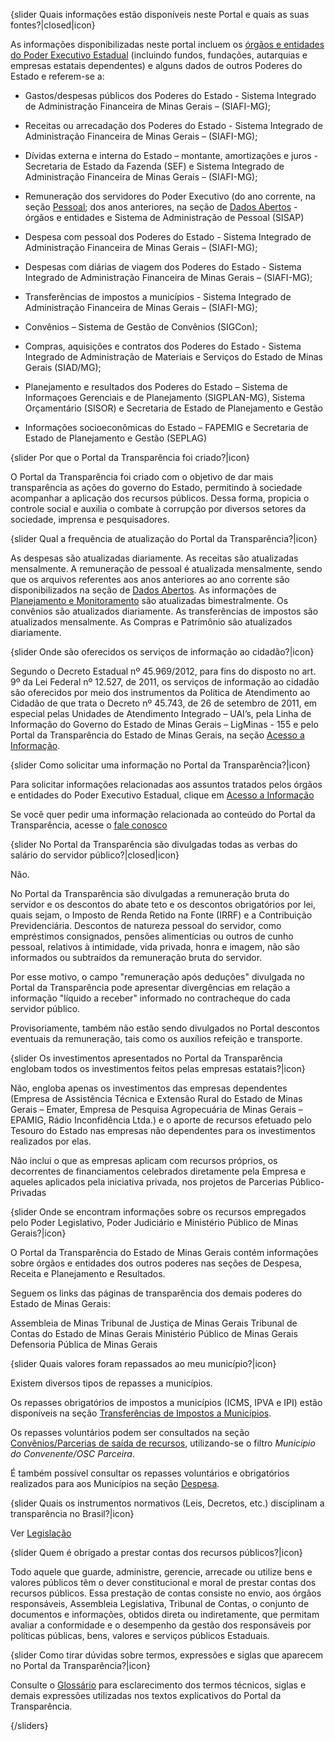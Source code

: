 {slider Quais informações estão disponíveis neste Portal e quais as suas fontes?|closed|icon}

As informações disponibilizadas neste portal incluem os [órgãos e entidades do Poder Executivo Estadual](https://www.mg.gov.br/estrutura-governamental) (incluindo fundos, fundações, autarquias e empresas estatais dependentes) e alguns dados de outros Poderes do Estado e referem-se a: 

* Gastos/despesas públicos dos Poderes do Estado - Sistema Integrado de Administração Financeira de Minas Gerais – (SIAFI-MG);

* Receitas ou arrecadação dos Poderes do Estado - Sistema Integrado de Administração Financeira de Minas Gerais – (SIAFI-MG);

* Dívidas externa e interna do Estado – montante, amortizações e juros - Secretaria de Estado da Fazenda (SEF) e Sistema Integrado de Administração Financeira de Minas Gerais – (SIAFI-MG);

* Remuneração dos servidores do Poder Executivo (do ano corrente, na seção [Pessoal](http://www.transparencia.mg.gov.br/estado-pessoal/remuneracao-dos-servidores); dos anos anteriores, na seção de [Dados Abertos](http://www.transparencia.dadosabertos.mg.gov.br/dataset/remuneracao-dos-servidores) - órgãos e entidades e Sistema de Administração de Pessoal (SISAP)

* Despesa com pessoal dos Poderes do Estado - Sistema Integrado de Administração Financeira de Minas Gerais – (SIAFI-MG);

* Despesas com diárias de viagem dos Poderes do Estado - Sistema Integrado de Administração Financeira de Minas Gerais – (SIAFI-MG);

* Transferências de impostos a municípios - Sistema Integrado de Administração Financeira de Minas Gerais – (SIAFI-MG);

* Convênios – Sistema de Gestão de Convênios (SIGCon);

* Compras, aquisições e contratos dos Poderes do Estado - Sistema Integrado de Administração de Materiais e Serviços do Estado de Minas Gerais (SIAD/MG);

* Planejamento e resultados dos Poderes do Estado – Sistema de Informaçoes Gerenciais e de Planejamento (SIGPLAN-MG), Sistema Orçamentário (SISOR) e Secretaria de Estado de Planejamento e Gestão

* Informações socioeconômicas do Estado – FAPEMIG e Secretaria de Estado de Planejamento e Gestão (SEPLAG)

{slider Por que o Portal da Transparência foi criado?|icon}

O Portal da Transparência foi criado com o objetivo de dar mais transparência as ações do governo do Estado, permitindo à sociedade acompanhar a aplicação dos recursos públicos. Dessa forma, propicia o controle social e auxilia o combate à corrupção por diversos setores da sociedade, imprensa e pesquisadores.

{slider Qual a frequência de atualização do Portal da Transparência?|icon}

As despesas são atualizadas diariamente.
As receitas são atualizadas mensalmente.
A remuneração de pessoal é atualizada mensalmente, sendo que os arquivos referentes aos anos anteriores ao ano corrente são disponibilizados na seção de [Dados Abertos](http://www.transparencia.dadosabertos.mg.gov.br/dataset/remuneracao-dos-servidores).
As informações de [Planejamento e Monitoramento](http://www.transparencia.mg.gov.br/planejamento-e-resultados/planejamento-e-monitoramento) são atualizadas bimestralmente.
Os convênios são atualizados diariamente.
As transferências de impostos são atualizados mensalmente.
As Compras e Patrimônio são atualizados diariamente.

{slider Onde são oferecidos os serviços de informação ao cidadão?|icon}

Segundo o Decreto Estadual nº 45.969/2012, para fins do disposto no art. 9º da Lei Federal nº 12.527, de 2011, os serviços de informação ao cidadão são oferecidos por meio dos instrumentos da Política de Atendimento ao Cidadão de que trata o Decreto nº 45.743, de 26 de setembro de 2011, em especial pelas Unidades de Atendimento Integrado – UAI’s, pela Linha de Informação do Governo do Estado de Minas Gerais – LigMinas - 155 e pelo Portal da Transparência do Estado de Minas Gerais, na seção [Acesso a Informação](http://www.acessoainformacao.mg.gov.br/sistema/site/index.html?ReturnUrl=%2fsistema%2f).

{slider Como solicitar uma informação no Portal da Transparência?|icon}

Para solicitar informações relacionadas aos assuntos tratados pelos órgãos e entidades do Poder Executivo Estadual, clique em [Acesso a Informação](http://www.acessoainformacao.mg.gov.br/sistema/site/index.html?ReturnUrl=%2fsistema%2f)

Se você quer pedir uma informação relacionada ao conteúdo do Portal da Transparência, acesse o [fale conosco](http://www.transparencia.mg.gov.br/fale-conosco)

{slider No Portal da Transparência são divulgadas todas as verbas do salário do servidor público?|closed|icon}

Não.

No Portal da Transparência são divulgadas a remuneração bruta do servidor e os descontos do abate teto e os descontos obrigatórios por lei, quais sejam, o Imposto de Renda Retido na Fonte (IRRF) e a Contribuição Previdenciária. Descontos de natureza pessoal do servidor, como empréstimos consignados, pensões alimentícias ou outros de cunho pessoal, relativos à intimidade, vida privada, honra e imagem, não são informados ou subtraídos da remuneração bruta do servidor.

Por esse motivo, o campo "remuneração após deduções" divulgada no Portal da Transparência pode apresentar divergências em relação a informação "líquido a receber" informado no contracheque do cada servidor público.

Provisoriamente, também não estão sendo divulgados no Portal descontos eventuais da remuneração, tais como os auxílios refeição e transporte.

{slider Os investimentos apresentados no Portal da Transparência englobam todos os investimentos feitos pelas empresas estatais?|icon}

Não, engloba apenas os investimentos das empresas dependentes (Empresa de Assistência Técnica e Extensão Rural do Estado de Minas Gerais – Emater, Empresa de Pesquisa Agropecuária de Minas Gerais – EPAMIG, Rádio Inconfidência Ltda.) e o aporte de recursos efetuado pelo Tesouro do Estado nas empresas não dependentes para os investimentos realizados por elas. 

Não inclui o que as empresas aplicam com recursos próprios, os decorrentes de financiamentos celebrados diretamente pela Empresa e aqueles aplicados pela iniciativa privada, nos projetos de Parcerias Público-Privadas

{slider Onde se encontram informações sobre os recursos empregados pelo Poder Legislativo, Poder Judiciário e Ministério Público de Minas Gerais?|icon}

O Portal da Transparência do Estado de Minas Gerais contém informações sobre órgãos e entidades dos outros poderes nas seções de Despesa, Receita e Planejamento e Resultados.

Seguem os links das páginas de transparência dos demais poderes do Estado de Minas Gerais:

Assembleia de Minas
Tribunal de Justiça de Minas Gerais
Tribunal de Contas do Estado de Minas Gerais
Ministério Público de Minas Gerais
Defensoria Pública de Minas Gerais

{slider Quais valores foram repassados ao meu município?|icon}

Existem diversos tipos de repasses a municípios. 

Os repasses obrigatórios de impostos a municípios (ICMS, IPVA e IPI) estão disponíveis na seção [Transferências de Impostos a Municípios](http://www.transparencia.mg.gov.br/transferencia-de-impostos-a-municipios). 

Os repasses voluntários podem ser consultados na seção [Convênios/Parcerias de saída de recursos](http://www.transparencia.mg.gov.br/convenios/convenios-de-saida), utilizando-se o filtro *Município do Convenente/OSC Parceira*. 

É também possível consultar os repasses voluntários e obrigatórios realizados para aos Municípios na seção [Despesa](http://www.transparencia.mg.gov.br/despesa-estado).

{slider Quais os instrumentos normativos (Leis, Decretos, etc.) disciplinam a transparência no Brasil?|icon}

Ver [Legislação](http://www.transparencia.mg.gov.br/legislacao#legisla%C3%A7%C3%A3o-sobre-transpar%C3%AAncia-e-acesso-a-informa%C3%A7%C3%A3o)

{slider Quem é obrigado a prestar contas dos recursos públicos?|icon}

Todo aquele que guarde, administre, gerencie, arrecade ou utilize bens e valores públicos têm o dever constitucional e moral de prestar contas dos recursos públicos. Essa prestação de contas consiste no envio, aos órgãos responsáveis, Assembleia Legislativa, Tribunal de Contas, o conjunto de documentos e informações, obtidos direta ou indiretamente, que permitam avaliar a conformidade e o desempenho da gestão dos responsáveis por políticas públicas, bens, valores e serviços públicos Estaduais.

{slider Como tirar dúvidas sobre termos, expressões e siglas que aparecem no Portal da Transparência?|icon}

Consulte o [Glossário](http://www.transparencia.mg.gov.br/glossario) para esclarecimento dos termos técnicos, siglas e demais expressões utilizadas nos textos explicativos do Portal da Transparência.


{/sliders}
